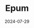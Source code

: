 ---  
layout: startup_page  
title: "Epum"  
id: "epumdata.com"  
permalink: "/epumepumdata.com07292024/"  
website: "https://www.epumdata.com/"  
funding_round: "Pre-Seed"  
funding_amount: "$1.6M"  
investors: "Curiosity VC, NP-Hard Ventures, Remote First Capital, Heartfelt VC"  
about: "Epum provides a commercial real estate development site selection solution using a large real-time dataset of urban zoning and planning activity across the United States. Its platform leverages proprietary algorithms to evaluate various factors, helping developers identify ideal acquisition opportunities and streamline the decision-making process. Epum already works with several major commercial real estate developers and a private equity fund."  
markets: "Commercial Real Estate, Real Estate Technology, Artificial Intelligence, Geospatial"  
hq: "New York, New York, United States"  
founded_year: "2023"  
linkedin: "https://www.linkedin.com/company/epum"  
twitter: "https://twitter.com/EpumRES"  
instagram: ""  
facebook: ""  
crunchbase: "https://www.crunchbase.com/organization/epum"  
pitchbook: "https://pitchbook.com/profiles/company/593745-85"  

date_display: "29-Jul-2024"  
date: "2024-07-29"

# SEO Optimization  
meta_title: "Epum - Pre-Seed Funding ($1.6M)"  
meta_description: "Epum, Epum provides a commercial real estate development site selection solution using a large real-time dataset of urban zoning and planning activity acros..."  
meta_keywords: "Epum, Commercial Real Estate, Real Estate Technology, Artificial Intelligence, Geospatial, Pre-Seed funding"  
canonical_url: "https://startup.projectstartups.com/epumepumdata.com07292024/"  
---